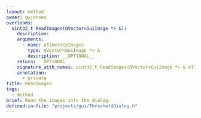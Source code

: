 ```yaml
---
layout: method
owner: gwjensen
overloads:
  uint32_t ReadImages(QVector<GuiImage *> &):
    description:
    arguments:
      - name: oTimestepImages
        type: QVector<GuiImage *> &
        description: __OPTIONAL__
    return: __OPTIONAL__
    signature_with_names: uint32_t ReadImages(QVector<GuiImage *> & oTimestepImages)
    annotation:
      - private
title: ReadImages
tags:
  - method
brief: Read the images into the dialog.
defined-in-file: "projects/gui/ThresholdDialog.h"
---
```

